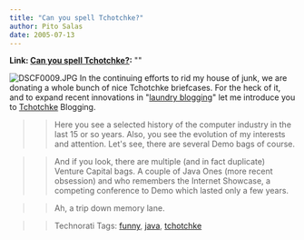 ```yaml
---
title: "Can you spell Tchotchke?"
author: Pito Salas
date: 2005-07-13
---
```


**Link: [Can you spell Tchotchke?](None):** ""


>>

>>
![DSCF0009.JPG](https://i0.wp.com/s3.media.squarespace.com/production/1075723/12829350/weblogs/images/posts/DSCF0009_1.jpg?resize=512%2C384)
In the continuing efforts to rid my house of junk, we are donating a whole
bunch of nice Tchotchke briefcases. For the heck of it, and to expand recent
innovations in "[laundry
blogging](<http://enthusiasm.cozy.org/archives/2005/06/laundry-blogging/>)"
let me introduce you to
[Tchotchke](<http://dictionary.reference.com/wordoftheday/archive/2000/01/19.html>)
Blogging.

>>

>> Here you see a selected history of the computer industry in the last 15 or
so years. Also, you see the evolution of my interests and attention. Let's
see, there are several Demo bags of course.

>>

>> And if you look, there are multiple (and in fact duplicate) Venture Capital
bags. A couple of Java Ones (more recent obsession) and who remembers the
Internet Showcase, a competing conference to Demo which lasted only a few
years.

>>

>> Ah, a trip down memory lane.

>>

>> Technorati Tags: [funny](<http://technorati.com/tag/funny>),
[java](<http://technorati.com/tag/java>),
[tchotchke](<http://technorati.com/tag/tchotchke>)


